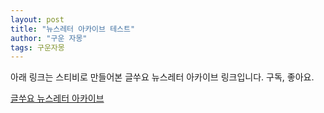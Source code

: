 ```yaml
---
layout: post
title: "뉴스레터 아카이브 테스트"
author: "구운 자몽"
tags: 구운자몽
---
```

아래 링크는 스티비로 만들어본 글쑤요 뉴스레터 아카이브 링크입니다. 구독, 좋아요.

[글쑤요 뉴스레터 아카이브](https://page.stibee.com/archives/98427)
